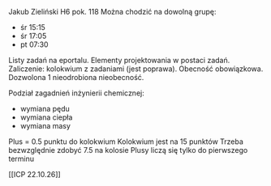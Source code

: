 Jakub Zieliński H6 pok. 118
Można chodzić na dowolną grupę:

* śr 15:15
* śr 17:05
* pt 07:30

Listy zadań na eportalu. Elementy projektowania w postaci zadań.
Zaliczenie: kolokwium z zadaniami (jest poprawa).
Obecność obowiązkowa. Dozwolona 1 nieodrobiona nieobecność.

Podział zagadnień inżynierii chemicznej:

* wymiana pędu
* wymiana ciepła
* wymiana masy

Plus = 0.5 punktu do kolokwium
Kolokwium jest na 15 punktów
Trzeba bezwzględnie zdobyć 7.5 na kolosie
Plusy liczą się tylko do pierwszego terminu

[[ICP 22.10.26]]
